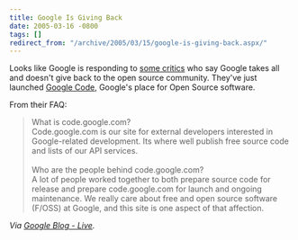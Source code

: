 ```yaml
---
title: Google Is Giving Back
date: 2005-03-16 -0800
tags: []
redirect_from: "/archive/2005/03/15/google-is-giving-back.aspx/"
---
```


Looks like Google is responding to [some
critics](http://blog.kowalczyk.info/archives/2004/12/29/google-we-take-it-all-give-nothing-back/)
who say Google takes all and doesn't give back to the open source
community. They've just launched [Google Code](http://code.google.com/),
Google's place for Open Source software.

From their FAQ:

> What is code.google.com?\
>  Code.google.com is our site for external developers interested in
> Google-related development. Its where well publish free source code
> and lists of our API services. \
> \
>  Who are the people behind code.google.com?\
>  A lot of people worked together to both prepare source code for
> release and prepare code.google.com for launch and ongoing
> maintenance. We really care about free and open source software
> (F/OSS) at Google, and this site is one aspect of that affection.

*Via [Google Blog - Live](http://www.google.com/googleblog/).*


